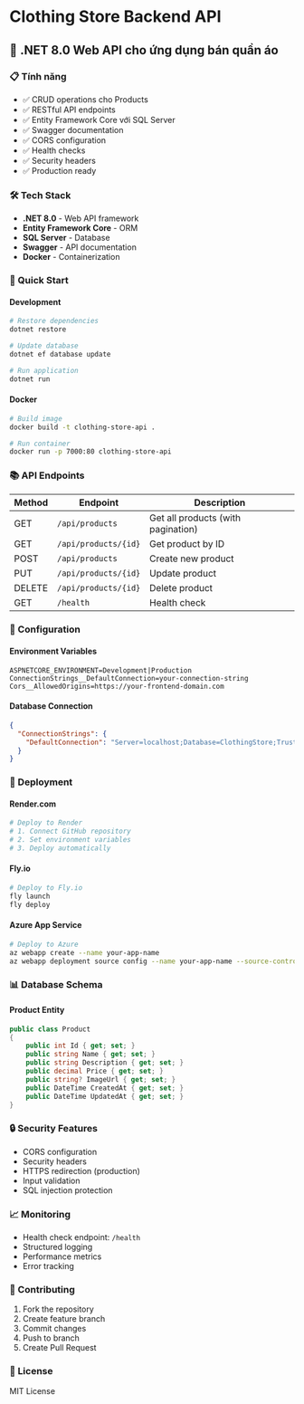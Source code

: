 # Clothing Store Backend API

## 🚀 .NET 8.0 Web API cho ứng dụng bán quần áo

### 📋 Tính năng
- ✅ CRUD operations cho Products
- ✅ RESTful API endpoints
- ✅ Entity Framework Core với SQL Server
- ✅ Swagger documentation
- ✅ CORS configuration
- ✅ Health checks
- ✅ Security headers
- ✅ Production ready

### 🛠️ Tech Stack
- **.NET 8.0** - Web API framework
- **Entity Framework Core** - ORM
- **SQL Server** - Database
- **Swagger** - API documentation
- **Docker** - Containerization

### 🚀 Quick Start

#### Development
```bash
# Restore dependencies
dotnet restore

# Update database
dotnet ef database update

# Run application
dotnet run
```

#### Docker
```bash
# Build image
docker build -t clothing-store-api .

# Run container
docker run -p 7000:80 clothing-store-api
```

### 📚 API Endpoints

| Method | Endpoint | Description |
|--------|----------|-------------|
| GET | `/api/products` | Get all products (with pagination) |
| GET | `/api/products/{id}` | Get product by ID |
| POST | `/api/products` | Create new product |
| PUT | `/api/products/{id}` | Update product |
| DELETE | `/api/products/{id}` | Delete product |
| GET | `/health` | Health check |

### 🔧 Configuration

#### Environment Variables
```env
ASPNETCORE_ENVIRONMENT=Development|Production
ConnectionStrings__DefaultConnection=your-connection-string
Cors__AllowedOrigins=https://your-frontend-domain.com
```

#### Database Connection
```json
{
  "ConnectionStrings": {
    "DefaultConnection": "Server=localhost;Database=ClothingStore;Trusted_Connection=true;"
  }
}
```

### 🚀 Deployment

#### Render.com
```bash
# Deploy to Render
# 1. Connect GitHub repository
# 2. Set environment variables
# 3. Deploy automatically
```

#### Fly.io
```bash
# Deploy to Fly.io
fly launch
fly deploy
```

#### Azure App Service
```bash
# Deploy to Azure
az webapp create --name your-app-name
az webapp deployment source config --name your-app-name --source-control github
```

### 📊 Database Schema

#### Product Entity
```csharp
public class Product
{
    public int Id { get; set; }
    public string Name { get; set; }
    public string Description { get; set; }
    public decimal Price { get; set; }
    public string? ImageUrl { get; set; }
    public DateTime CreatedAt { get; set; }
    public DateTime UpdatedAt { get; set; }
}
```

### 🔒 Security Features
- CORS configuration
- Security headers
- HTTPS redirection (production)
- Input validation
- SQL injection protection

### 📈 Monitoring
- Health check endpoint: `/health`
- Structured logging
- Performance metrics
- Error tracking

### 🤝 Contributing
1. Fork the repository
2. Create feature branch
3. Commit changes
4. Push to branch
5. Create Pull Request

### 📄 License
MIT License
